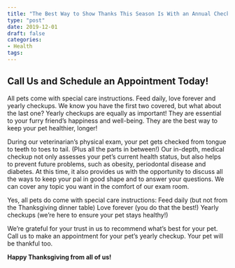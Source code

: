 ```yaml
---
title: "The Best Way to Show Thanks This Season Is With an Annual Checkup"
type: "post"
date: 2019-12-01
draft: false
categories:
- Health
tags:
---
```


## Call Us and Schedule an Appointment Today!

All pets come with special care instructions. Feed daily, love forever and yearly checkups. We know you have the first two covered, but what about the last one? Yearly checkups are equally as important! They are essential to your furry friend’s happiness and well-being. They are the best way to keep your pet healthier, longer!

During our veterinarian’s physical exam, your pet gets checked from tongue to teeth to toes to tail. (Plus all the parts in between!) Our in-depth, medical checkup not only assesses your pet’s current health status, but also helps to prevent future problems, such as obesity, periodontal disease and diabetes. At this time, it also provides us with the opportunity to discuss all the ways to keep your pal in good shape and to answer your questions. We can cover any topic you want in the comfort of our exam room.

Yes, all pets do come with special care instructions:
Feed daily (but not from the Thanksgiving dinner table)
Love forever (you do that the best!)
Yearly checkups (we’re here to ensure your pet stays healthy!)

We’re grateful for your trust in us to recommend what’s best for your pet. Call us to make an appointment for your pet’s yearly checkup. Your pet will be thankful too.

**Happy Thanksgiving from all of us!**
